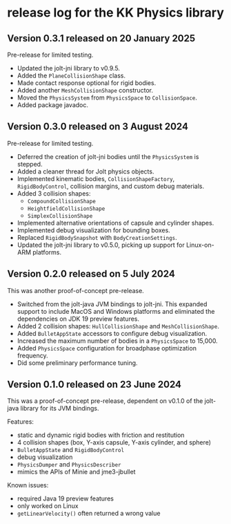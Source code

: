 # release log for the KK Physics library

## Version 0.3.1 released on 20 January 2025

Pre-release for limited testing.

+ Updated the jolt-jni library to v0.9.5.
+ Added the `PlaneCollisionShape` class.
+ Made contact response optional for rigid bodies.
+ Added another `MeshCollisionShape` constructor.
+ Moved the `PhysicsSystem` from `PhysicsSpace` to `CollisionSpace`.
+ Added package javadoc.

## Version 0.3.0 released on 3 August 2024

Pre-release for limited testing.

+ Deferred the creation of jolt-jni bodies until the `PhysicsSystem` is stepped.
+ Added a cleaner thread for Jolt physics objects.
+ Implemented kinematic bodies, `CollisionShapeFactory`, `RigidBodyControl`,
  collision margins, and custom debug materials.
+ Added 3 collision shapes:
  + `CompoundCollisionShape`
  + `HeightfieldCollisionShape`
  + `SimplexCollisionShape`
+ Implemented alternative orientations of capsule and cylinder shapes.
+ Implemented debug visualization for bounding boxes.
+ Replaced `RigidBodySnapshot` with `BodyCreationSettings`.
+ Updated the jolt-jni library to v0.5.0,
  picking up support for Linux-on-ARM platforms.

## Version 0.2.0 released on 5 July 2024

This was another proof-of-concept pre-release.

+ Switched from the jolt-java JVM bindings to jolt-jni.  This expanded support
  to include MacOS and Windows platforms and eliminated the dependencies on
  JDK 19 preview features.
+ Added 2 collision shapes:  `HullCollisionShape` and `MeshCollisionShape`.
+ Added `BulletAppState` accessors to configure debug visualization.
+ Increased the maximum number of bodies in a `PhysicsSpace` to 15,000.
+ Added `PhysicsSpace` configuration for broadphase optimization frequency.
+ Did some preliminary performance tuning.

## Version 0.1.0 released on 23 June 2024

This was a proof-of-concept pre-release,
dependent on v0.1.0 of the jolt-java library for its JVM bindings.

Features:

+ static and dynamic rigid bodies with friction and restitution
+ 4 collision shapes (box, Y-axis capsule, Y-axis cylinder, and sphere)
+ `BulletAppState` and `RigidBodyControl`
+ debug visualization
+ `PhysicsDumper` and `PhysicsDescriber`
+ mimics the APIs of Minie and jme3-jbullet

Known issues:

+ required Java 19 preview features
+ only worked on Linux
+ `getLinearVelocity()` often returned a wrong value
